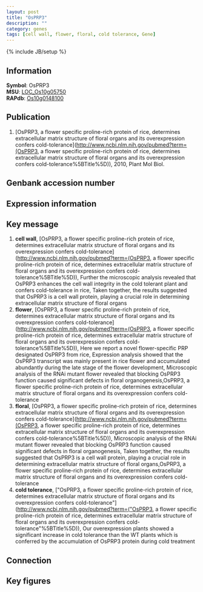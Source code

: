 ```yaml
---
layout: post
title: "OsPRP3"
description: ""
category: genes
tags: [cell wall, flower, floral, cold tolerance, Gene]
---
```

{% include JB/setup %}

## Information
__Symbol__: OsPRP3  
__MSU__: [LOC_Os10g05750](http://rice.plantbiology.msu.edu/cgi-bin/ORF_infopage.cgi?orf=LOC_Os10g05750)  
__RAPdb__: [Os10g0148100](http://rapdb.dna.affrc.go.jp/viewer/gbrowse_details/irgsp1?name=Os10g0148100)  

## Publication
1. [OsPRP3, a flower specific proline-rich protein of rice, determines extracellular matrix structure of floral organs and its overexpression confers cold-tolerance](http://www.ncbi.nlm.nih.gov/pubmed?term=(OsPRP3, a flower specific proline-rich protein of rice, determines extracellular matrix structure of floral organs and its overexpression confers cold-tolerance%5BTitle%5D)), 2010, Plant Mol Biol.

## Genbank accession number

## Expression information

## Key message
1. __cell wall__, [OsPRP3, a flower specific proline-rich protein of rice, determines extracellular matrix structure of floral organs and its overexpression confers cold-tolerance](http://www.ncbi.nlm.nih.gov/pubmed?term=(OsPRP3, a flower specific proline-rich protein of rice, determines extracellular matrix structure of floral organs and its overexpression confers cold-tolerance%5BTitle%5D)),  Further the microscopic analysis revealed that OsPRP3 enhances the cell wall integrity in the cold tolerant plant and confers cold-tolerance in rice, Taken together, the results suggested that OsPRP3 is a cell wall protein, playing a crucial role in determining extracellular matrix structure of floral organs
2. __flower__, [OsPRP3, a flower specific proline-rich protein of rice, determines extracellular matrix structure of floral organs and its overexpression confers cold-tolerance](http://www.ncbi.nlm.nih.gov/pubmed?term=(OsPRP3, a flower specific proline-rich protein of rice, determines extracellular matrix structure of floral organs and its overexpression confers cold-tolerance%5BTitle%5D)),  Here we report a novel flower-specific PRP designated OsPRP3 from rice, Expression analysis showed that the OsPRP3 transcript was mainly present in rice flower and accumulated abundantly during the late stage of the flower development, Microscopic analysis of the RNAi mutant flower revealed that blocking OsPRP3 function caused significant defects in floral organogenesis,OsPRP3, a flower specific proline-rich protein of rice, determines extracellular matrix structure of floral organs and its overexpression confers cold-tolerance
3. __floral__, [OsPRP3, a flower specific proline-rich protein of rice, determines extracellular matrix structure of floral organs and its overexpression confers cold-tolerance](http://www.ncbi.nlm.nih.gov/pubmed?term=(OsPRP3, a flower specific proline-rich protein of rice, determines extracellular matrix structure of floral organs and its overexpression confers cold-tolerance%5BTitle%5D)),  Microscopic analysis of the RNAi mutant flower revealed that blocking OsPRP3 function caused significant defects in floral organogenesis, Taken together, the results suggested that OsPRP3 is a cell wall protein, playing a crucial role in determining extracellular matrix structure of floral organs,OsPRP3, a flower specific proline-rich protein of rice, determines extracellular matrix structure of floral organs and its overexpression confers cold-tolerance
4. __cold tolerance__, ["OsPRP3, a flower specific proline-rich protein of rice, determines extracellular matrix structure of floral organs and its overexpression confers cold-tolerance"](http://www.ncbi.nlm.nih.gov/pubmed?term=("OsPRP3, a flower specific proline-rich protein of rice, determines extracellular matrix structure of floral organs and its overexpression confers cold-tolerance"%5BTitle%5D)),  Our overexpression plants showed a significant increase in cold tolerance than the WT plants which is conferred by the accumulation of OsPRP3 protein during cold treatment

## Connection

## Key figures


